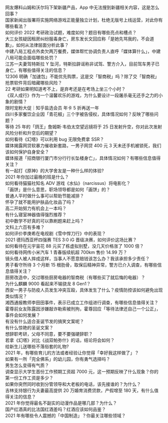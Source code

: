 网友爆料山姆和沃尔玛下架新疆产品，App 中无法搜到新疆相关内容，这是怎么回事？  
国家新闻出版署将实施网络游戏正能量独立计划，杜绝无版号上线运营，对此你有哪些看法？  
如何评价 2022 考研政治试题，难度如何？题目有哪些亮点和槽点？  
大三女孩疑因租房纠纷服毒身亡，房东发长文回应称「是她先骂我的，不会道歉」，如何从法律层面分析此事？  
中建八局工程点外卖欠两万餐费，媒体帮忙协调负责人直呼「媒体算什么」，中建八局可能会面临哪些处罚？  
江苏一夫妻驾特斯拉 Y 坠河，特斯拉辟谣称非试驾、警方介入，目前驾车男子已身亡，有哪些值得关注的信息？  
12306 明确「加速包」不能优先购票，这是交「智商税」吗？除了交「智商税」抢票软件背后暗藏哪些风险？  
22 考研如果明知道考不上，是弃考还是在考场上坐三个小时？  
《双人成行》作为一个温馨欢乐的游戏，为什么要设计一段屠杀毫无还手之力的小象的剧情？  
限时宠粉大促｜知乎盐选会员 年卡 5 折再送一年  
四川多家餐饮企业因「青花椒」三个字被告侵权，具体情况如何？反映了哪些问题？  
等待 25 年的「鸽王」詹姆斯·韦伯太空望远镜将于 25 日发射升空，你对此次发射风险分析和升空后的期望？  
如何看待《幻塔》可以利用 bug 无限免费拿 SSR？  
媒体揭露网贷软暴力催收新套路，一男子网贷 400 元 3 天未还手机被锁死，我们该如何保护自身安全？  
媒体报道「招商银行厦门市分行行长坠楼身亡」，具体情况如何？有哪些信息值得关注？  
有一起打《原神》的大学舍友是一种什么样的体验?  
2021 年你加过最晚的班是什么？  
如何看待猫猫社知名 ADV 游戏《水仙》（narcissus）将电影化？  
「画饼」是什么意思，职场领导都是如何「画饼」的？  
普通人平时做什么事可以帮助节能减排？  
怀孕了就不能用护肤品化妆品了吗？  
高二开始努力有机会上一本吗？  
有什么寝室神器值得强烈推荐？  
初中数学不好真的可以靠刷题来赶上吗？  
文科上六百有多难？  
如何评价李庚希在电视剧《雪中悍刀行》中的表现？  
2021 德玛西亚杯四强赛 TES 3:0 iG 晋级决赛，如何评价这场比赛？  
如何看待在元宇宙花 88 元买了栋虚拟别墅，没几天价格涨了 1000 倍？  
如何看待网传小米汽车 1 青春版续航超 700km 售价 14.99 万？  
镜头借人被人摔成这样，当事人不愿意赔钱该怎么办？我该承担多少责任？  
男子看守所待 3 个月断 15 根肋骨，取保后精神异常，警方已介入调查，有哪些信息值得关注？  
厨房改造中，交过哪些厨房电器的智商税（有哪些买了就后悔的电器）？  
为什么麒麟 9000 看起来不输骁龙 8 Gen1？  
西安一男子与防疫人员发生冲突互殴，具体发生了什么？疫情防控该如何避免出现类似情况？  
湘西通报教师李田田事件，表示已成立工作组进行调查，有哪些信息值得关注？  
霍尊前女友陈露因涉嫌敲诈勒索被刑拘，霍尊回应「等待法律还自己一个公正」，事件会如何发展？  
有没有什么适合圣诞节发的搞笑文案呢？  
有什么惊艳的圣诞文案？  
想辞职考研，父母不同意，要不要强硬辞职？  
若拿《幻塔》对比《战双帕弥什》的话，结论将会如何？  
给新生儿送哪些不落俗套的礼物?  
2021 年，有哪些育儿的方法或者经验让你觉得「幸好我这样做了」？  
如果有一所「完全佛系」的幼儿园，你有勇气选择吗？  
男生怎么变得有气质？  
调查显示大学生首份工作预期工资超 7000 元，这一预期反映了什么现象？你的第一份工作工资是多少？  
如果你突然同时收到分管领导和大老板的电话，该先接谁的？为什么？  
吉林支持银行为夫妻最高提供 20 万婚育消费贷款，产假增至 180 天，有什么值得关注的信息？  
2021 年你觉得最名不副实的动漫作品是哪几部？为什么？  
国产红酒真的比法国红酒差吗？红酒应该如何品鉴？  
2021 年有哪些令人震撼的「中国制造」？你最关注哪些领域？  
